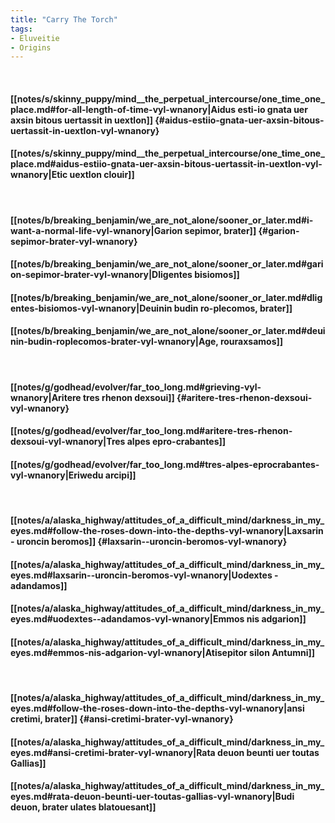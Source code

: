 ```yaml
---
title: "Carry The Torch"
tags:
- Eluveitie
- Origins
---
```

&nbsp;
#### [[notes/s/skinny_puppy/mind__the_perpetual_intercourse/one_time_one_place.md#for-all-length-of-time-vyl-wnanory|Aidus esti-io gnata uer axsin bitous uertassit in uextlon]] {#aidus-estiio-gnata-uer-axsin-bitous-uertassit-in-uextlon-vyl-wnanory}
#### [[notes/s/skinny_puppy/mind__the_perpetual_intercourse/one_time_one_place.md#aidus-estiio-gnata-uer-axsin-bitous-uertassit-in-uextlon-vyl-wnanory|Etic uextlon clouir]]
&nbsp;
#### [[notes/b/breaking_benjamin/we_are_not_alone/sooner_or_later.md#i-want-a-normal-life-vyl-wnanory|Garion sepimor, brater]] {#garion-sepimor-brater-vyl-wnanory}
#### [[notes/b/breaking_benjamin/we_are_not_alone/sooner_or_later.md#garion-sepimor-brater-vyl-wnanory|Dligentes bisiomos]]
#### [[notes/b/breaking_benjamin/we_are_not_alone/sooner_or_later.md#dligentes-bisiomos-vyl-wnanory|Deuinin budin ro-plecomos, brater]]
#### [[notes/b/breaking_benjamin/we_are_not_alone/sooner_or_later.md#deuinin-budin-roplecomos-brater-vyl-wnanory|Age, rouraxsamos]]
&nbsp;
#### [[notes/g/godhead/evolver/far_too_long.md#grieving-vyl-wnanory|Aritere tres rhenon dexsoui]] {#aritere-tres-rhenon-dexsoui-vyl-wnanory}
#### [[notes/g/godhead/evolver/far_too_long.md#aritere-tres-rhenon-dexsoui-vyl-wnanory|Tres alpes epro-crabantes]]
#### [[notes/g/godhead/evolver/far_too_long.md#tres-alpes-eprocrabantes-vyl-wnanory|Eriwedu arcipi]]
&nbsp;
#### [[notes/a/alaska_highway/attitudes_of_a_difficult_mind/darkness_in_my_eyes.md#follow-the-roses-down-into-the-depths-vyl-wnanory|Laxsarin - uroncin beromos]] {#laxsarin--uroncin-beromos-vyl-wnanory}
#### [[notes/a/alaska_highway/attitudes_of_a_difficult_mind/darkness_in_my_eyes.md#laxsarin--uroncin-beromos-vyl-wnanory|Uodextes - adandamos]]
#### [[notes/a/alaska_highway/attitudes_of_a_difficult_mind/darkness_in_my_eyes.md#uodextes--adandamos-vyl-wnanory|Emmos nis adgarion]]
#### [[notes/a/alaska_highway/attitudes_of_a_difficult_mind/darkness_in_my_eyes.md#emmos-nis-adgarion-vyl-wnanory|Atisepitor silon Antumni]]
&nbsp;
#### [[notes/a/alaska_highway/attitudes_of_a_difficult_mind/darkness_in_my_eyes.md#follow-the-roses-down-into-the-depths-vyl-wnanory|ansi cretimi, brater]] {#ansi-cretimi-brater-vyl-wnanory}
#### [[notes/a/alaska_highway/attitudes_of_a_difficult_mind/darkness_in_my_eyes.md#ansi-cretimi-brater-vyl-wnanory|Rata deuon beunti uer toutas Gallias]]
#### [[notes/a/alaska_highway/attitudes_of_a_difficult_mind/darkness_in_my_eyes.md#rata-deuon-beunti-uer-toutas-gallias-vyl-wnanory|Budi deuon, brater ulates blatouesant]]
